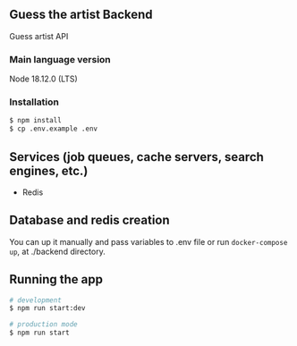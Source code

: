 ## Guess the artist Backend

Guess artist API

### Main language version

Node 18.12.0 (LTS)

### Installation

```bash
$ npm install
$ cp .env.example .env
```

## Services (job queues, cache servers, search engines, etc.)

- Redis

## Database and redis creation

You can up it manually and pass variables to .env file
or run ```docker-compose up```, at ./backend directory.

## Running the app

```bash
# development
$ npm run start:dev

# production mode
$ npm run start
```



